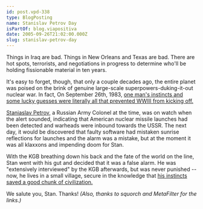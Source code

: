 ```yaml
---
id: post.vpd-338
type: BlogPosting
name: Stanislav Petrov Day
isPartOf: blog.viapositiva
date: 2005-09-26T21:02:00.000Z
slug: stanislav-petrov-day
---
```

Things in Iraq are bad. Things in New Orleans and Texas are bad. There are hot spots, terrorists, and negotiations in progress to determine who'll be holding fissionable material in ten years.

It's easy to forget, though, that only a couple decades ago, the entire planet was poised on the brink of genuine large-scale superpowers-duking-it-out nuclear war. In fact, On September 26th, 1983, [one man's instincts and some lucky guesses were literally all that prevented WWIII from kicking off.](http://www.brightstarsound.com/)

[Staniaslav Petrov,](http://en.wikipedia.org/wiki/Stanislav_Petrov) a Russian Army Colonel at the time, was on watch when the alert sounded, indicating that American nuclear missile launches had been detected and warheads were inbound towards the USSR. The next day, it would be discovered that faulty software had mistaken sunrise reflections for launches and the alarm was a mistake, but at the moment it was all klaxxons and impending doom for Stan.

With the KGB breathing down his back and the fate of the world on the line, Stan went with his gut and decided that it was a false alarm. He was "extensively interviewed" by the KGB afterwards, but was never punished -- now, he lives in a small village, secure in the knowledge that [his instincts saved a good chunk of civilization.](http://www.washingtonpost.com/wp-srv/inatl/longterm/coldwar/shatter021099b.htm)

We salute you, Stan. Thanks! *(Also, thanks to squorch and MetaFilter for the links.)*
